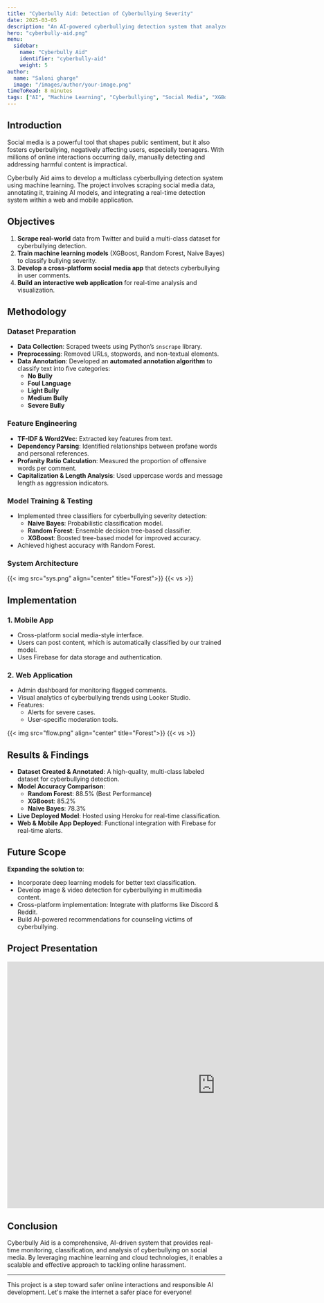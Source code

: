 ```yaml
---
title: "Cyberbully Aid: Detection of Cyberbullying Severity"
date: 2025-03-05
description: "An AI-powered cyberbullying detection system that analyzes and classifies bullying severity on social media platforms."
hero: "cyberbully-aid.png"
menu:
  sidebar:
    name: "Cyberbully Aid"
    identifier: "cyberbully-aid"
    weight: 5
author:
  name: "Saloni gharge"
  image: "/images/author/your-image.png"
timeToRead: 8 minutes
tags: ["AI", "Machine Learning", "Cyberbullying", "Social Media", "XGBoost", "Random Forest", "Web App"]
---
```


## Introduction

Social media is a powerful tool that shapes public sentiment, but it also fosters cyberbullying, negatively affecting users, especially teenagers. With millions of online interactions occurring daily, manually detecting and addressing harmful content is impractical. 

Cyberbully Aid aims to develop a multiclass cyberbullying detection system using machine learning. The project involves scraping social media data, annotating it, training AI models, and integrating a real-time detection system within a web and mobile application.

## Objectives

1. **Scrape real-world** data from Twitter and build a multi-class dataset for cyberbullying detection.
2. **Train machine learning models** (XGBoost, Random Forest, Naive Bayes) to classify bullying severity.
3. **Develop a cross-platform social media app** that detects cyberbullying in user comments.
4. **Build an interactive web application** for real-time analysis and visualization.

## Methodology

### Dataset Preparation
- **Data Collection**: Scraped tweets using Python’s `snscrape` library.
- **Preprocessing**: Removed URLs, stopwords, and non-textual elements.
- **Data Annotation**: Developed an **automated annotation algorithm** to classify text into five categories:
  - **No Bully**
  - **Foul Language**
  - **Light Bully**
  - **Medium Bully**
  - **Severe Bully**

### Feature Engineering
- **TF-IDF & Word2Vec**: Extracted key features from text.
- **Dependency Parsing**: Identified relationships between profane words and personal references.
- **Profanity Ratio Calculation**: Measured the proportion of offensive words per comment.
- **Capitalization & Length Analysis**: Used uppercase words and message length as aggression indicators.

### Model Training & Testing
- Implemented three classifiers for cyberbullying severity detection:
  - **Naive Bayes**: Probabilistic classification model.
  - **Random Forest**: Ensemble decision tree-based classifier.
  - **XGBoost**: Boosted tree-based model for improved accuracy.
- Achieved highest accuracy with Random Forest.

### System Architecture
{{< img src="sys.png" align="center" title="Forest">}}
{{< vs >}}

## Implementation

### 1. **Mobile App**
- Cross-platform social media-style interface.
- Users can post content, which is automatically classified by our trained model.
- Uses Firebase for data storage and authentication.

### 2. **Web Application**
- Admin dashboard for monitoring flagged comments.
- Visual analytics of cyberbullying trends using Looker Studio.
- Features:
  - Alerts for severe cases.
  - User-specific moderation tools.

{{< img src="flow.png" align="center" title="Forest">}}
{{< vs >}}

## Results & Findings

- **Dataset Created & Annotated**: A high-quality, multi-class labeled dataset for cyberbullying detection.
- **Model Accuracy Comparison**:
  - **Random Forest**: 88.5% (Best Performance)
  - **XGBoost**: 85.2%
  - **Naive Bayes**: 78.3%
- **Live Deployed Model**: Hosted using Heroku for real-time classification.
- **Web & Mobile App Deployed**: Functional integration with Firebase for real-time alerts.

## Future Scope

**Expanding the solution to**:
- Incorporate deep learning models for better text classification.
- Develop image & video detection for cyberbullying in multimedia content.
- Cross-platform implementation: Integrate with platforms like Discord & Reddit.
- Build AI-powered recommendations for counseling victims of cyberbullying.

## Project Presentation
<iframe src="https://docs.google.com/presentation/d/e/2PACX-1vSvxYToGW5QQMzBUNoXvj0ULuC688Ph5ZCyQUyYB0WGDuRdeyVQMlSWQS7RBxdbvA/embed?start=false&loop=false&delayms=3000" frameborder="0" width="960" height="569" allowfullscreen="true" mozallowfullscreen="true" webkitallowfullscreen="true"></iframe>

## Conclusion

Cyberbully Aid is a comprehensive, AI-driven system that provides real-time monitoring, classification, and analysis of cyberbullying on social media. By leveraging machine learning and cloud technologies, it enables a scalable and effective approach to tackling online harassment.

---

This project is a step toward safer online interactions and responsible AI development. Let's make the internet a safer place for everyone!
